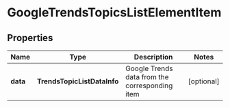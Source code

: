 # GoogleTrendsTopicsListElementItem


## Properties

| Name | Type | Description | Notes |
|------------ | ------------- | ------------- | -------------|
**data** | **TrendsTopicListDataInfo** | Google Trends data from the corresponding item |[optional]|